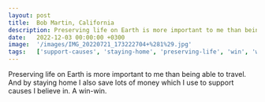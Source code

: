 ```yaml
---
layout: post
title:  Bob Martin, California
description: Preserving life on Earth is more important to me than being able to travel. And by staying home I also save lots of money which I use to support cause...
date:   2022-12-03 00:00:00 +0300
image:  '/images/IMG_20220721_173222704+%281%29.jpg'
tags:   ['support-causes', 'staying-home', 'preserving-life', 'win', 'win', 'use', 'travel', 'money']
---
```

Preserving life on Earth is more important to me than being able to travel. And by staying home I also save lots of money which I use to support causes I believe in. A win-win.

